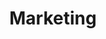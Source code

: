 ---
title: Marketing
summary: Contains posts related to PPC, paid social & organic marketing methods
description: Contains posts related to PPC, paid social & organic marketing methods
---